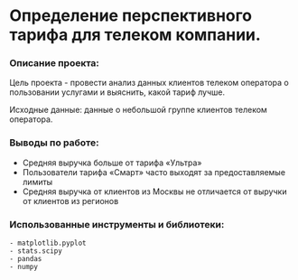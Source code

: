 # Определение перспективного тарифа для телеком компании.

### Описание проекта:
Цель проекта - провести анализ данных клиентов телеком оператора о пользовании услугами и выяснить, какой тариф лучше.

Исходные данные: данные о небольшой группе клиентов телеком оператора.

### Выводы по работе:
* Средняя выручка больше от тарифа «Ультра»
* Пользователи тарифа «Смарт» часто выходят за предоставляемые лимиты
* Средняя выручка от клиентов из Москвы не отличается от выручки от клиентов из регионов

### Использованные инструменты и библиотеки:

```
- matplotlib.pyplot
- stats.scipy
- pandas
- numpy
```
